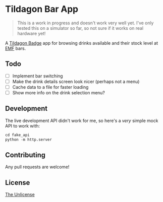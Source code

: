 # Tildagon Bar App

> This is a work in progress and doesn't work very well yet. I've only tested this on a simulator so far, so not sure if it works on real hardware yet!

A [Tildagon Badge](https://tildagon.badge.emfcamp.org/) app for browsing drinks available and their stock level at [EMF](https://emfcamp.org) bars.

## Todo

- [ ] Implement bar switching
- [ ] Make the drink details screen look nicer (perhaps not a menu)
- [ ] Cache data to a file for faster loading
- [ ] Show more info on the drink selection menu?

## Development

The live development API didn't work for me, so here's a _very_ simple mock API to work with:

```python
cd fake_api
python -m http.server
```

## Contributing

Any pull requests are welcome!

## License

[The Unlicense](https://unlicense.org/)

